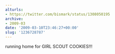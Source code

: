 ```yaml
---
alturls:
- https://twitter.com/bismark/status/1308050195
archive:
- 2009-03
date: '2009-03-10T23:46:27+00:00'
slug: '1236728787'
---
```


running home for GIRL SCOUT COOKIES!!!

